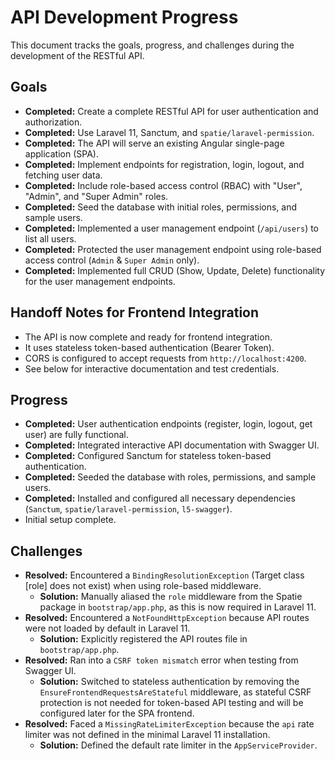 # API Development Progress

This document tracks the goals, progress, and challenges during the development of the RESTful API.

## Goals

- **Completed:** Create a complete RESTful API for user authentication and authorization.
- **Completed:** Use Laravel 11, Sanctum, and `spatie/laravel-permission`.
- **Completed:** The API will serve an existing Angular single-page application (SPA).
- **Completed:** Implement endpoints for registration, login, logout, and fetching user data.
- **Completed:** Include role-based access control (RBAC) with "User", "Admin", and "Super Admin" roles.
- **Completed:** Seed the database with initial roles, permissions, and sample users.
- **Completed:** Implemented a user management endpoint (`/api/users`) to list all users.
- **Completed:** Protected the user management endpoint using role-based access control (`Admin` & `Super Admin` only).
- **Completed:** Implemented full CRUD (Show, Update, Delete) functionality for the user management endpoints.

## Handoff Notes for Frontend Integration

- The API is now complete and ready for frontend integration.
- It uses stateless token-based authentication (Bearer Token).
- CORS is configured to accept requests from `http://localhost:4200`.
- See below for interactive documentation and test credentials.

## Progress

- **Completed:** User authentication endpoints (register, login, logout, get user) are fully functional.
- **Completed:** Integrated interactive API documentation with Swagger UI.
- **Completed:** Configured Sanctum for stateless token-based authentication.
- **Completed:** Seeded the database with roles, permissions, and sample users.
- **Completed:** Installed and configured all necessary dependencies (`Sanctum`, `spatie/laravel-permission`, `l5-swagger`).
- Initial setup complete.

## Challenges

- **Resolved:** Encountered a `BindingResolutionException` (Target class [role] does not exist) when using role-based middleware.
  - **Solution:** Manually aliased the `role` middleware from the Spatie package in `bootstrap/app.php`, as this is now required in Laravel 11.
- **Resolved:** Encountered a `NotFoundHttpException` because API routes were not loaded by default in Laravel 11.
  - **Solution:** Explicitly registered the API routes file in `bootstrap/app.php`.
- **Resolved:** Ran into a `CSRF token mismatch` error when testing from Swagger UI.
  - **Solution:** Switched to stateless authentication by removing the `EnsureFrontendRequestsAreStateful` middleware, as stateful CSRF protection is not needed for token-based API testing and will be configured later for the SPA frontend.
- **Resolved:** Faced a `MissingRateLimiterException` because the `api` rate limiter was not defined in the minimal Laravel 11 installation.
  - **Solution:** Defined the default rate limiter in the `AppServiceProvider`.